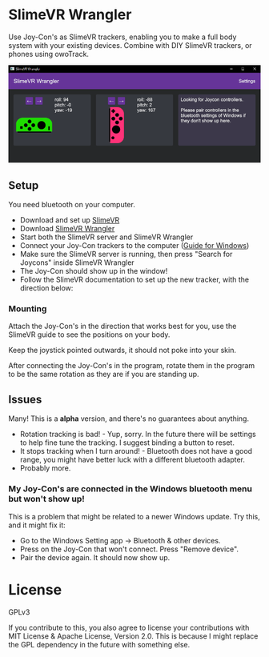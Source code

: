 # SlimeVR Wrangler

Use Joy-Con's as SlimeVR trackers, enabling you to make a full body system with your existing devices. Combine with DIY SlimeVR trackers, or phones using owoTrack.

![Screenshot of the app running and tracking a single Joy-Con](screenshot.png)

## Setup
You need bluetooth on your computer.
* Download and set up [SlimeVR](https://docs.slimevr.dev/slimevr-setup.html)
* Download [SlimeVR Wrangler](https://github.com/carl-anders/slimevr-wrangler/releases/latest/download/slimevr-wrangler.exe)
* Start both the SlimeVR server and SlimeVR Wrangler 
* Connect your Joy-Con trackers to the computer ([Guide for Windows](https://www.digitaltrends.com/gaming/how-to-connect-a-nintendo-switch-controller-to-a-pc/))
* Make sure the SlimeVR server is running, then press "Search for Joycons" inside SlimeVR Wrangler
* The Joy-Con should show up in the window!
* Follow the SlimeVR documentation to set up the new tracker, with the direction below:

### Mounting

Attach the Joy-Con's in the direction that works best for you, use the SlimeVR guide to see the positions on your body.

Keep the joystick pointed outwards, it should not poke into your skin.

After connecting the Joy-Con's in the program, rotate them in the program to be the same rotation as they are if you are standing up.

## Issues

Many! This is a **alpha** version, and there's no guarantees about anything.

* Rotation tracking is bad! - Yup, sorry. In the future there will be settings to help fine tune the tracking. I suggest binding a button to reset.
* It stops tracking when I turn around! - Bluetooth does not have a good range, you might have better luck with a different bluetooth adapter.
* Probably more.

### My Joy-Con's are connected in the Windows bluetooth menu but won't show up!

This is a problem that might be related to a newer Windows update. Try this, and it might fix it:
* Go to the Windows Setting app -> Bluetooth & other devices.
* Press on the Joy-Con that won't connect. Press "Remove device".
* Pair the device again. It should now show up.

# License
GPLv3

If you contribute to this, you also agree to license your contributions with MIT License & Apache License, Version 2.0. This is because I might replace the GPL dependency in the future with something else.
